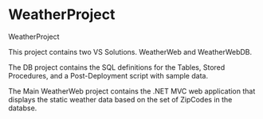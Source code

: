 # WeatherProject
WeatherProject

This project contains two VS Solutions. WeatherWeb and WeatherWebDB.

The DB project contains the SQL definitions for the Tables, Stored Procedures, and a Post-Deployment script with sample data.

The Main WeatherWeb project contains the .NET MVC web application that displays the static weather data based on the set of ZipCodes in the databse.
